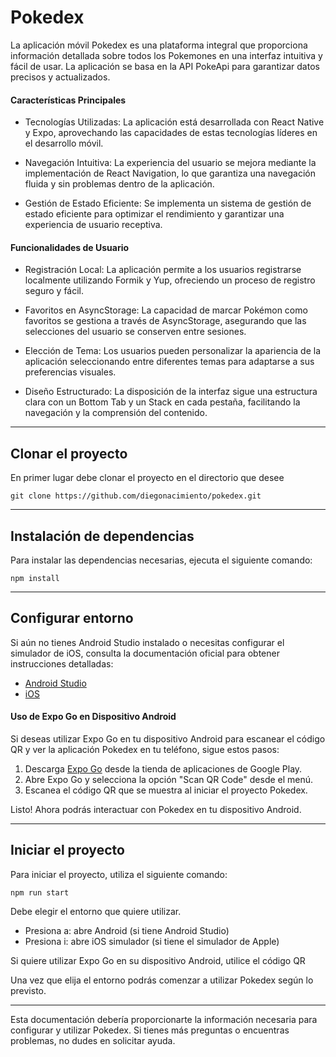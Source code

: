 # Pokedex
La aplicación móvil Pokedex es una plataforma integral que proporciona información detallada sobre todos los Pokemones en una interfaz intuitiva y fácil de usar. La aplicación se basa en la API PokeApi para garantizar datos precisos y actualizados.

#### Características Principales
- Tecnologías Utilizadas: La aplicación está desarrollada con React Native y Expo, aprovechando las capacidades de estas tecnologías líderes en el desarrollo móvil.

- Navegación Intuitiva: La experiencia del usuario se mejora mediante la implementación de React Navigation, lo que garantiza una navegación fluida y sin problemas dentro de la aplicación.

- Gestión de Estado Eficiente: Se implementa un sistema de gestión de estado eficiente para optimizar el rendimiento y garantizar una experiencia de usuario receptiva.

#### Funcionalidades de Usuario

- Registración Local: La aplicación permite a los usuarios registrarse localmente utilizando Formik y Yup, ofreciendo un proceso de registro seguro y fácil.

- Favoritos en AsyncStorage: La capacidad de marcar Pokémon como favoritos se gestiona a través de AsyncStorage, asegurando que las selecciones del usuario se conserven entre sesiones.

- Elección de Tema: Los usuarios pueden personalizar la apariencia de la aplicación seleccionando entre diferentes temas para adaptarse a sus preferencias visuales.

- Diseño Estructurado: La disposición de la interfaz sigue una estructura clara con un Bottom Tab y un Stack en cada pestaña, facilitando la navegación y la comprensión del contenido.

---

## Clonar el proyecto
En primer lugar debe clonar el proyecto en el directorio que desee

```git clone https://github.com/diegonacimiento/pokedex.git```

---

## Instalación de dependencias
Para instalar las dependencias necesarias, ejecuta el siguiente comando:

```npm install```

---

## Configurar entorno
Si aún no tienes Android Studio instalado o necesitas configurar el simulador de iOS, consulta la documentación oficial para obtener instrucciones detalladas:
- [Android Studio](https://developer.android.com/codelabs/basic-android-kotlin-compose-install-android-studio?hl=es-419#0)
- [iOS](https://developer.apple.com/documentation/xcode/running-your-app-in-simulator-or-on-a-device)
 
#### Uso de Expo Go en Dispositivo Android
Si deseas utilizar Expo Go en tu dispositivo Android para escanear el código QR y ver la aplicación Pokedex en tu teléfono, sigue estos pasos:

1. Descarga [Expo Go](https://play.google.com/store/apps/details?id=host.exp.exponent&hl=es_AR&gl=US&pli=1) desde la tienda de aplicaciones de Google Play.
2. Abre Expo Go y selecciona la opción "Scan QR Code" desde el menú.
3. Escanea el código QR que se muestra al iniciar el proyecto Pokedex.

Listo! Ahora podrás interactuar con Pokedex en tu dispositivo Android.

---

## Iniciar el proyecto
Para iniciar el proyecto, utiliza el siguiente comando:

```npm run start```

Debe elegir el entorno que quiere utilizar.
- Presiona a: abre Android (si tiene Android Studio)
- Presiona i: abre iOS simulador (si tiene el simulador de Apple)

Si quiere utilizar Expo Go en su dispositivo Android, utilice el código QR

Una vez que elija el entorno podrás comenzar a utilizar Pokedex según lo previsto.

---
Esta documentación debería proporcionarte la información necesaria para configurar y utilizar Pokedex. Si tienes más preguntas o encuentras problemas, no dudes en solicitar ayuda.